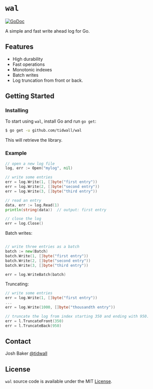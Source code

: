 # `wal`
[![GoDoc](https://godoc.org/github.com/tidwall/wal?status.svg)](https://godoc.org/github.com/tidwall/wal)

A simple and fast write ahead log for Go.

## Features

- High durability
- Fast operations
- Monotonic indexes
- Batch writes
- Log truncation from front or back.

## Getting Started

### Installing

To start using `wal`, install Go and run `go get`:

```sh
$ go get -u github.com/tidwall/wal
```

This will retrieve the library.

### Example

```go
// open a new log file
log, err := Open("mylog", nil)

// write some entries
err = log.Write(1, []byte("first entry"))
err = log.Write(2, []byte("second entry"))
err = log.Write(3, []byte("third entry"))

// read an entry
data, err := log.Read(1)
println(string(data))  // output: first entry

// close the log
err = log.Close()
```

Batch writes:

```go

// write three entries as a batch
batch := new(Batch)
batch.Write(1, []byte("first entry"))
batch.Write(2, []byte("second entry"))
batch.Write(3, []byte("third entry"))

err = log.WriteBatch(batch)
```

Truncating:

```go
// write some entries
err = log.Write(1, []byte("first entry"))
...
err = log.Write(1000, []byte("thousandth entry"))

// truncate the log from index starting 350 and ending with 950.
err = l.TruncateFront(350)
err = l.TruncateBack(950)
```



## Contact

Josh Baker [@tidwall](http://twitter.com/tidwall)

## License

`wal` source code is available under the MIT [License](/LICENSE).
